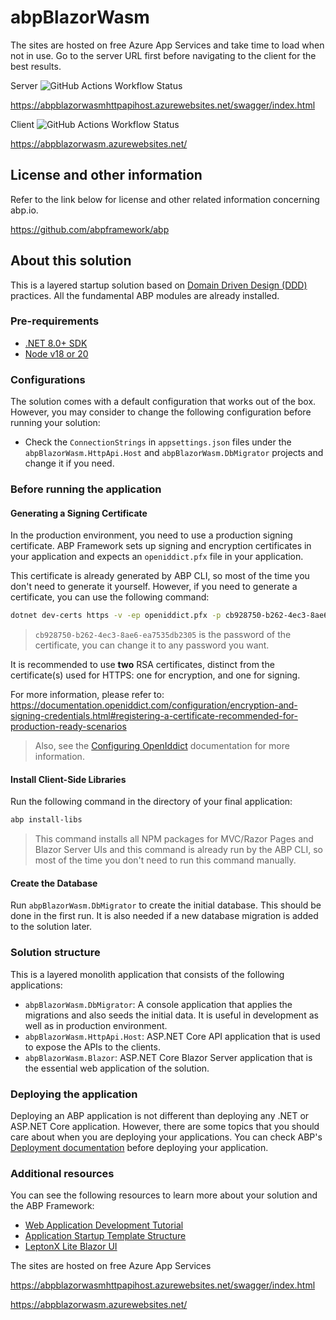 # abpBlazorWasm

The sites are hosted on free Azure App Services and take time to load when not in use. Go to the server URL first before navigating to the client for the best results.

Server 
![GitHub Actions Workflow Status](https://img.shields.io/github/actions/workflow/status/donpotts/abpBlazorWasm/.github/workflows/abpblazorwasmhttpapihost.yml?logo=github)

https://abpblazorwasmhttpapihost.azurewebsites.net/swagger/index.html

Client 
![GitHub Actions Workflow Status](https://img.shields.io/github/actions/workflow/status/donpotts/abpBlazorWasm/.github/workflows/abpblazorwasm.yml?logo=github)

https://abpblazorwasm.azurewebsites.net/

## License and other information

Refer to the link below for license and other related information concerning abp.io.

https://github.com/abpframework/abp

## About this solution

This is a layered startup solution based on [Domain Driven Design (DDD)](https://docs.abp.io/en/abp/latest/Domain-Driven-Design) practices. All the fundamental ABP modules are already installed. 

### Pre-requirements

* [.NET 8.0+ SDK](https://dotnet.microsoft.com/download/dotnet)
* [Node v18 or 20](https://nodejs.org/en)

### Configurations

The solution comes with a default configuration that works out of the box. However, you may consider to change the following configuration before running your solution:

* Check the `ConnectionStrings` in `appsettings.json` files under the `abpBlazorWasm.HttpApi.Host` and `abpBlazorWasm.DbMigrator` projects and change it if you need.

### Before running the application

#### Generating a Signing Certificate

In the production environment, you need to use a production signing certificate. ABP Framework sets up signing and encryption certificates in your application and expects an `openiddict.pfx` file in your application.

This certificate is already generated by ABP CLI, so most of the time you don't need to generate it yourself. However, if you need to generate a certificate, you can use the following command:

```bash
dotnet dev-certs https -v -ep openiddict.pfx -p cb928750-b262-4ec3-8ae6-ea7535db2305
```

> `cb928750-b262-4ec3-8ae6-ea7535db2305` is the password of the certificate, you can change it to any password you want.

It is recommended to use **two** RSA certificates, distinct from the certificate(s) used for HTTPS: one for encryption, and one for signing.

For more information, please refer to: https://documentation.openiddict.com/configuration/encryption-and-signing-credentials.html#registering-a-certificate-recommended-for-production-ready-scenarios

> Also, see the [Configuring OpenIddict](https://docs.abp.io/en/abp/latest/Deployment/Configuring-OpenIddict#production-environment) documentation for more information.

#### Install Client-Side Libraries

Run the following command in the directory of your final application:

```bash
abp install-libs
```

> This command installs all NPM packages for MVC/Razor Pages and Blazor Server UIs and this command is already run by the ABP CLI, so most of the time you don't need to run this command manually.

#### Create the Database

Run `abpBlazorWasm.DbMigrator` to create the initial database. This should be done in the first run. It is also needed if a new database migration is added to the solution later.

### Solution structure

This is a layered monolith application that consists of the following applications:

* `abpBlazorWasm.DbMigrator`: A console application that applies the migrations and also seeds the initial data. It is useful in development as well as in production environment.
* `abpBlazorWasm.HttpApi.Host`: ASP.NET Core API application that is used to expose the APIs to the clients.
* `abpBlazorWasm.Blazor`: ASP.NET Core Blazor Server application that is the essential web application of the solution.

### Deploying the application

Deploying an ABP application is not different than deploying any .NET or ASP.NET Core application. However, there are some topics that you should care about when you are deploying your applications. You can check ABP's [Deployment documentation](https://docs.abp.io/en/abp/latest/Deployment/Index) before deploying your application.

### Additional resources

You can see the following resources to learn more about your solution and the ABP Framework:

* [Web Application Development Tutorial](https://docs.abp.io/en/abp/latest/Tutorials/Part-1)
* [Application Startup Template Structure](https://docs.abp.io/en/abp/latest/Startup-Templates/Application)
* [LeptonX Lite Blazor UI](https://docs.abp.io/en/abp/latest/Themes/LeptonXLite/Blazor?UI=Blazor)


The sites are hosted on free Azure App Services

https://abpblazorwasmhttpapihost.azurewebsites.net/swagger/index.html

https://abpblazorwasm.azurewebsites.net/

